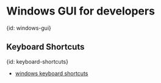 # Windows GUI for developers
{id: windows-gui}

## Keyboard Shortcuts
{id: keyboard-shortcuts}

* [windows keyboard shortcuts](https://support.microsoft.com/en-us/help/12445/windows-keyboard-shortcuts)
